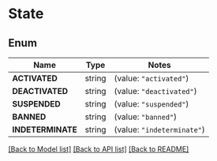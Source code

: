 # State

## Enum

Name | Type | Notes
------------ | ------------- | -------------
**ACTIVATED** | string | (value: `"activated"`)
**DEACTIVATED** | string | (value: `"deactivated"`)
**SUSPENDED** | string | (value: `"suspended"`)
**BANNED** | string | (value: `"banned"`)
**INDETERMINATE** | string | (value: `"indeterminate"`)


[[Back to Model list]](../README.md#documentation-for-models) [[Back to API list]](../README.md#documentation-for-api-endpoints) [[Back to README]](../README.md)



